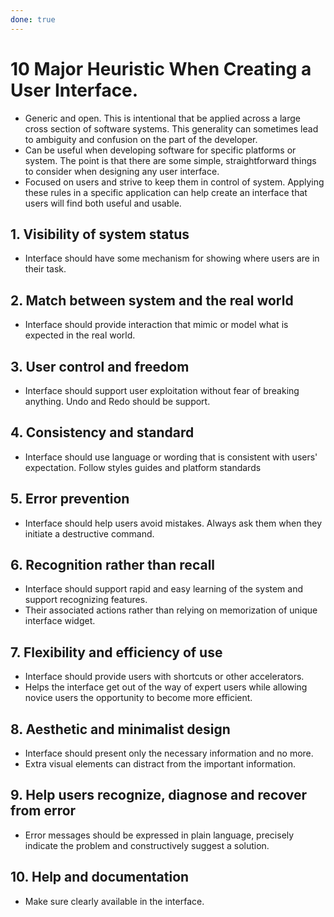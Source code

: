 ```yaml
---
done: true
---
```

# 10 Major Heuristic When Creating a User Interface.
- Generic and open. This is intentional that be applied across a large cross section of software systems. This generality can sometimes lead to ambiguity and confusion on the part of the developer.
- Can be useful when developing software for specific platforms or system. The point is that there are some simple, straightforward things to consider when designing any  user interface.
- Focused on users and strive to keep them in control of system. Applying these rules in a specific application can help create an interface that users will find both useful and usable.
## 1. Visibility of system status
- Interface should have some mechanism for showing where users are in their task.

## 2. Match between system and the real world
- Interface should provide interaction that mimic or model what is expected in the real world.

## 3. User control and freedom
- Interface should support user exploitation without fear of breaking anything. Undo and Redo should be support.

## 4. Consistency and standard
- Interface should use language or wording that is consistent with users' expectation. Follow styles guides and platform standards 

## 5. Error prevention
- Interface should help users avoid mistakes. Always ask them when they initiate a destructive command.

## 6. Recognition rather than recall
- Interface should support rapid and easy learning of the system and support recognizing features.
- Their associated actions rather than relying on memorization of unique interface widget.

## 7. Flexibility and efficiency of use
- Interface should provide users with shortcuts or other accelerators.
- Helps the interface get out of the way of expert users while allowing novice users the opportunity to become more efficient.
## 8. Aesthetic and minimalist design
- Interface should present only the necessary information and no more. 
- Extra visual elements can distract from the important information.

## 9. Help users recognize, diagnose and recover from error
- Error messages should be expressed in plain language, precisely indicate the problem and constructively suggest a solution.

## 10. Help and documentation
- Make sure clearly available in the interface.